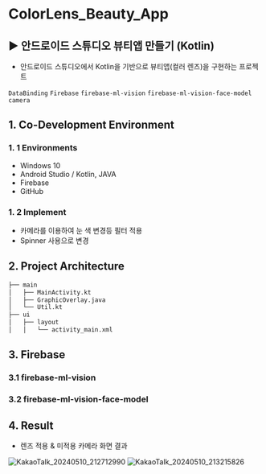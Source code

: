 # ColorLens_Beauty_App
## ▶ 안드로이드 스튜디오 뷰티앱 만들기 (Kotlin)
 
 - 안드로이드 스튜디오에서 Kotlin을 기반으로 뷰티앱(컬러 렌즈)을 구현하는 프로젝트

`DataBinding` `Firebase` `firebase-ml-vision` `firebase-ml-vision-face-model` `camera`

## 1. Co-Development Environment   
### 1. 1 Environments
- Windows 10
- Android Studio / Kotlin, JAVA
- Firebase
- GitHub

### 1. 2 Implement
- 카메라를 이용하여 눈 색 변경등 필터 적용
- Spinner 사용으로 변경

## 2. Project Architecture   
```bash
├── main
│   ├── MainActivity.kt
│   ├── GraphicOverlay.java
│   └── Util.kt
├── ui
│   ├── layout
│   │   └── activity_main.xml
```

## 3. Firebase   
### 3.1  firebase-ml-vision

### 3.2  firebase-ml-vision-face-model

## 4. Result
- 렌즈 적용 & 미적용 카메라 화면 결과

![KakaoTalk_20240510_212712990](https://github.com/shyang12/ColorLens_Beauty_App/assets/85710913/dc981de6-2297-4335-b7eb-26b63b9f601e)  ![KakaoTalk_20240510_213215826](https://github.com/shyang12/ColorLens_Beauty_App/assets/85710913/fea6bd73-1d5d-4ff5-9fb6-96eca77c66ec)

  

